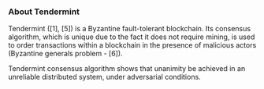 ### About Tendermint

Tendermint ([1], [5]) is a Byzantine fault-tolerant blockchain. Its consensus algorithm, which is unique due to the fact it does not require mining, is used to order transactions within a blockchain in the presence of malicious actors (Byzantine generals problem - [6]). 

Tendermint consensus algorithm shows that unanimity be achieved in an unreliable distributed system, under adversarial conditions.



<!--stackedit_data:
eyJoaXN0b3J5IjpbMjk1NjAyNjQ4LDIxNDcyNTgwMTEsLTE5Mj
E5NDM3MTgsLTE4OTU3NzMyOTUsLTExMTgzMjU2ODksMTA2NDQy
MjU4MSwtNjYzNTYyMDA1LDY0NzA2MTAzM119
-->